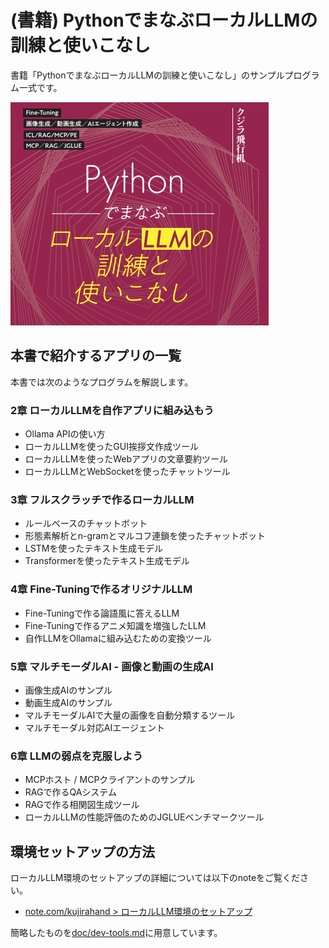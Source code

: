 # (書籍) PythonでまなぶローカルLLMの訓練と使いこなし

書籍「PythonでまなぶローカルLLMの訓練と使いこなし」のサンプルプログラム一式です。

![書影 - ローカルLLMの訓練と使いこなし](doc/book-image.png)

## 本書で紹介するアプリの一覧

本書では次のようなプログラムを解説します。

### 2章 ローカルLLMを自作アプリに組み込もう

- Ollama APIの使い方
- ローカルLLMを使ったGUI挨拶文作成ツール
- ローカルLLMを使ったWebアプリの文章要約ツール
- ローカルLLMとWebSocketを使ったチャットツール

### 3章 フルスクラッチで作るローカルLLM

- ルールベースのチャットボット
- 形態素解析とn-gramとマルコフ連鎖を使ったチャットボット
- LSTMを使ったテキスト生成モデル
- Transformerを使ったテキスト生成モデル

### 4章 Fine-Tuningで作るオリジナルLLM

- Fine-Tuningで作る論語風に答えるLLM
- Fine-Tuningで作るアニメ知識を増強したLLM
- 自作LLMをOllamaに組み込むための変換ツール

### 5章 マルチモーダルAI - 画像と動画の生成AI

- 画像生成AIのサンプル
- 動画生成AIのサンプル
- マルチモーダルAIで大量の画像を自動分類するツール
- マルチモーダル対応AIエージェント

### 6章 LLMの弱点を克服しよう

- MCPホスト / MCPクライアントのサンプル
- RAGで作るQAシステム
- RAGで作る相関図生成ツール
- ローカルLLMの性能評価のためのJGLUEベンチマークツール

## 環境セットアップの方法

ローカルLLM環境のセットアップの詳細については以下のnoteをご覧ください。

- [note.com/kujirahand > ローカルLLM環境のセットアップ](https://note.com/kujirahand/n/n697097edcf6d)

簡略したものを[doc/dev-tools.md](doc/dev-tools.md)に用意しています。
